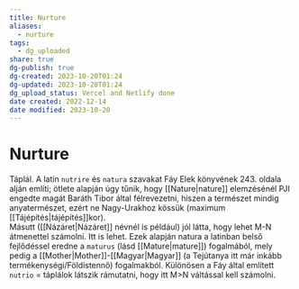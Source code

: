 ```yaml
---
title: Nurture
aliases:
  - nurture
tags:
  - dg_uploaded
share: true
dg-publish: true
dg-created: 2023-10-20T01:24
dg-updated: 2023-10-20T01:24
dg_upload_status: Vercel and Netlify done
date created: 2022-12-14
date modified: 2023-10-20
---
```


# Nurture

Táplál. A latin `nutrire` és `natura` szavakat Fáy Elek könyvének 243. oldala alján említi; ötlete alapján úgy tűnik, hogy [[Nature\|nature]] elemzésénél PJI engedte magát Baráth Tibor által félrevezetni, hiszen a természet mindig anyatermészet, ezért ne Nagy-Urakhoz kössük (maximum [[Tájépítés\|tájépítés]]kor).  
Másutt ([[Názáret\|Názáret]] névnél is például) jól látta, hogy lehet M-N átmenettel számolni. Itt is lehet. Ezek alapján natura a latinban belső fejlődéssel eredne a `maturus` (lásd [[Mature\|mature]]) fogalmából, mely pedig a [[Mother\|Mother]]-[[Magyar\|Magyar]] (a Tejútanya itt már inkább termékenységi/Földistennő) fogalmakból. Különösen a Fáy által említett `nutrio` = táplálok látszik rámutatni, hogy itt M>N váltással kell számolni.  